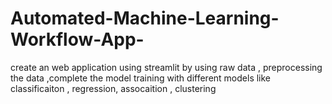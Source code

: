 # Automated-Machine-Learning-Workflow-App-
create an web application using streamlit by using raw data , preprocessing the data ,complete the model training with different models like classificaiton , regression, assocaition , clustering
